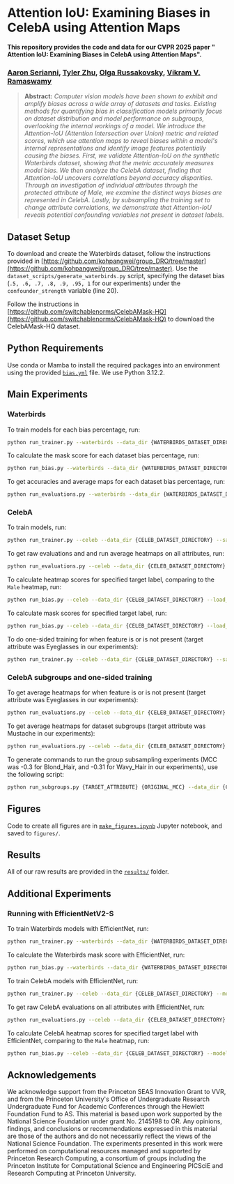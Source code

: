 # Attention IoU: Examining Biases in CelebA using Attention Maps

**This repository provides the code and data for our CVPR 2025 paper " Attention IoU: Examining Biases in CelebA using Attention Maps".**

### [Aaron Serianni](https://aaronserianni.com/), [Tyler Zhu](https://tylerzhu.com/), [Olga Russakovsky](https://www.cs.princeton.edu/~olgarus/), [Vikram V. Ramaswamy](https://www.cs.princeton.edu/~vr23/)
> **Abstract:** *Computer vision models have been shown to exhibit and amplify biases across a wide array of datasets and tasks. Existing methods for quantifying bias in classification models primarily focus on dataset distribution and model performance on subgroups, overlooking the internal workings of a model. We introduce the Attention-IoU (Attention Intersection over Union) metric and related scores, which use attention maps to reveal biases within a model's internal representations and identify image features potentially causing the biases. First, we validate Attention-loU on the synthetic Waterbirds dataset, showing that the metric accurately measures model bias. We then analyze the CelebA dataset, finding that Attention-loU uncovers correlations beyond accuracy disparities. Through an investigation of individual attributes through the protected attribute of Male, we examine the distinct ways biases are represented in CelebA. Lastly, by subsampling the training set to change attribute correlations, we demonstrate that Attention-loU reveals potential confounding variables not present in dataset labels.*

## Dataset Setup
To download and create the Waterbirds dataset, follow the instructions provided in [https://github.com/kohpangwei/group_DRO/tree/master](https://github.com/kohpangwei/group_DRO/tree/master). Use the `dataset_scripts/generate_waterbirds.py` script, specifying the dataset bias (`.5, .6, .7, .8, .9, .95, 1` for our experiments) under the `confounder_strength` variable (line 20).

Follow the instructions in [https://github.com/switchablenorms/CelebAMask-HQ](https://github.com/switchablenorms/CelebAMask-HQ) to download the CelebAMask-HQ dataset.

## Python Requirements
Use conda or Mamba to install the required packages into an environment using the provided [`bias.yml`](bias.yml) file. We use Python 3.12.2.

## Main Experiments

### Waterbirds
To train models for each bias percentage, run:

```bash
python run_trainer.py --waterbirds --data_dir {WATERBIRDS_DATASET_DIRECTORY} --model resnet18 --save_model models/ --train_multiple 20 --waterbirds_percentage {DATASET_BIAS}
```

To calculate the mask score for each dataset bias percentage, run:
```bash
python run_bias.py --waterbirds --data_dir {WATERBIRDS_DATASET_DIRECTORY} --model resnet18 --load_model models/ --score_sample --score mask --no-resize_attentions --waterbirds_percentage {DATASET_BIAS}
```
To get accuracies and average maps for each dataset bias percentage, run:
```bash
python run_evaluations.py --waterbirds --data_dir {WATERBIRDS_DATASET_DIRECTORY} --load_model models/ --score_sample --average_maps --test_accuracy --waterbirds_percentage {DATASET_BIAS}
```

### CelebA
To train models, run:
```bash
python run_trainer.py --celeb --data_dir {CELEB_DATASET_DIRECTORY} --save_model models/ --train_multiple 20
```

To get raw evaluations and and run average heatmaps on all attributes, run:
```bash
python run_evaluations.py --celeb --data_dir {CELEB_DATASET_DIRECTORY} --load_model models/ --score_sample --average_maps --average_masks --evaluate_model --test_accuracy
```

To calculate heatmap scores for specified target label, comparing to the `Male` heatmap, run:
```bash
python run_bias.py --celeb --data_dir {CELEB_DATASET_DIRECTORY} --load_model models/ --score_sample --score heatmap --heatmap_score_target {TARGET_ATTRIBUTE} Male
```

To calculate mask scores for specified target label, run:
```bash
python run_bias.py --celeb --data_dir {CELEB_DATASET_DIRECTORY} --load_model models/ --score_sample --score mask --no-resize_attentions --score_sample --mask_score_target {TARGET_ATTRIBUTE}
```

To do one-sided training for when feature is or is not present (target attribute was Eyeglasses in our experiments):
```bash
python run_trainer.py --celeb --data_dir {CELEB_DATASET_DIRECTORY} --save_model models/ --train_multiple 10 --one_sided_target {TARGET_ATTRIBUTE} --one_sided_train {positive/negative}
```

### CelebA subgroups and one-sided training

To get average heatmaps for when feature is or is not present (target attribute was Eyeglasses in our experiments):
```bash
python run_evaluations.py --celeb --data_dir {CELEB_DATASET_DIRECTORY} --results_dir results/one_sided/ --load_model models/ --score_sample --no-resize_attentions --average_maps --one_sided_target {TARGET_ATTRIBUTE} --one_sided_train {positive/negative}
```

To get average heatmaps for dataset subgroups (target attribute was Mustache in our experiments):
```bash
python run_evaluations.py --celeb --data_dir {CELEB_DATASET_DIRECTORY} --load_model models/ --no-resize_attentions --average_maps --average_maps_groups {TARGET_ATTRIBUTE} Male
```

To generate commands to run the group subsampling experiments (MCC was -0.3 for Blond_Hair, and -0.31 for Wavy_Hair in our experiments), use the following script:
```bash
python run_subgroups.py {TARGET_ATTRIBUTE} {ORIGINAL_MCC} --data_dir {CELEB_DATASET_DIRECTORY}
```

## Figures
Code to create all figures are in [`make_figures.ipynb`](make_figures.ipynb) Jupyter notebook, and saved to `figures/`.

## Results
All of our raw results are provided in the [`results/`](results/) folder.

## Additional Experiments

### Running with EfficientNetV2-S

To train Waterbirds models with EfficientNet, run:
```bash
python run_trainer.py --waterbirds --data_dir {WATERBIRDS_DATASET_DIRECTORY} --model efficientnet --save_model models/ --train_multiple 10 --waterbirds_percentage {DATASET_BIAS}
```

To calculate the Waterbirds mask score with EfficientNet, run:
```bash
python run_bias.py --waterbirds --data_dir {WATERBIRDS_DATASET_DIRECTORY} --model efficientnet --load_model models/ --score_sample --score mask --no-resize_attentions --waterbirds_percentage {DATASET_BIAS}
```

To train CelebA models with EfficientNet, run:
```bash
python run_trainer.py --celeb --data_dir {CELEB_DATASET_DIRECTORY} --model efficientnet --save_model models/ --train_multiple 10
```

To get raw CelebA evaluations on all attributes with EfficientNet, run:
```bash
python run_evaluations.py --celeb --data_dir {CELEB_DATASET_DIRECTORY} --model efficientnet --load_model models/ --score_sample --evaluate_model
```

To calculate CelebA heatmap scores for specified target label with EfficientNet, comparing to the `Male` heatmap, run:
```bash
python run_bias.py --celeb --data_dir {CELEB_DATASET_DIRECTORY} --model efficientnet --load_model models/ --score_sample --score heatmap --heatmap_score_target {TARGET_ATTRIBUTE} Male
```

## Acknowledgements
We acknowledge support from the Princeton SEAS Innovation Grant to VVR, and from the Princeton University's Office of Undergraduate Research Undergraduate Fund for Academic Conferences through the Hewlett Foundation Fund to AS. This material is based upon work supported by the National Science Foundation under grant No. 2145198 to OR. Any opinions, findings, and conclusions or recommendations expressed in this material are those of the authors and do not necessarily reflect the views of the National Science Foundation. The experiments presented in this work were performed on computational resources managed and supported by Princeton Research Computing, a consortium of groups including the Princeton Institute for Computational Science and Engineering PICSciE and Research Computing at Princeton University.